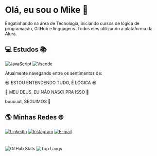 # Olá, eu sou o Mike 🤙

Engatinhando na área de Tecnologia, iniciando cursos de lógica de programação, GitHub e linguagens.
Todos eles utilizando a plataforma da Alura.


## 💻 Estudos 📚

![JavaScript](https://img.shields.io/badge/JavaScript-F7DF1E?style=for-the-badge&logo=javascript&logoColor=black)
![Vscode](https://img.shields.io/badge/Vscode-007ACC?style=for-the-badge&logo=visual-studio-code&logoColor=white)


Atualmente navegando entre os sentimentos de:

😎	ESTOU ENTENDENDO TUDO, É LÓGICA 😎 

💩 MEU DEUS, EU NÃO NASCI PRA ISSO 💩

buuuuut, SEGUIMOS 🦾
## 🌎 Minhas Redes 🌐	
[![LinkedIn](https://img.shields.io/badge/LinkedIn-0077B5?style=for-the-badge&logo=linkedin&logoColor=white)](https://www.linkedin.com/in/mike-guilherme-18422b285/)
[![Instagram](https://img.shields.io/badge/-Instagram-%23E4405F?style=for-the-badge&logo=instagram&logoColor=white)](https://www.instagram.com/M13Guilherme/)
[![E-mail](https://img.shields.io/badge/-Email-000?style=for-the-badge&logo=microsoft-outlook&logoColor=007BFF)](mailto:mikebrow19@hotmail.com)

#
![GitHub Stats](https://github-readme-stats.vercel.app/api?username=M13Guilherme&theme=transparent&bg_color=000&border_color=30A3DC&show_icons=true&icon_color=30A3DC&title_color=E94D5F&text_color=FFF)
![Top Langs](https://github-readme-stats-git-masterrstaa-rickstaa.vercel.app/api/top-langs/?username=M13Guilherme&layout=compact&bg_color=000&border_color=30A3DC&title_color=E94D5F&text_color=FFF)

